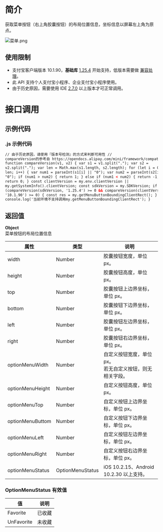 # 简介

获取菜单按钮（右上角胶囊按钮）的布局位置信息，坐标信息以屏幕左上角为原点。

![菜单.png](https://cdn.nlark.com/yuque/0/2021/png/179989/1638855990915-c1522a27-33e7-45d0-9df6-187266b10ed5.png#align=left&display=inline&height=1082&margin=%5Bobject%20Object%5D&name=%E8%8F%9C%E5%8D%95.png&originHeight=2164&originWidth=1088&size=603496&status=done&style=none&width=544)

## 使用限制

- 支付宝客户端版本 10.1.90，**基础库** [1.25.4](https://opendocs.alipay.com/mini/framework/lib) 开始支持，低版本需要做 [兼容处理](https://docs.alipay.com/mini/framework/compatibility)。
- 此 API 支持个人支付宝小程序、企业支付宝小程序使用。
- 由于历史原因，需要使用 IDE [2.7.0](https://opendocs.alipay.com/mini/ide/download) 以上版本才可正常调用。

# 接口调用

## 示例代码

### .js 示例代码

```html
// 由于历史原因，请使用『版本号检测』的方式来判断可用性 //
compareVersion的参考自 https://opendocs.alipay.com/mini/framework/compatibility
function compareVersion(v1, v2) { var s1 = v1.split("."); var s2 =
v2.split("."); var len = Math.max(s1.length, s2.length); for (let i = 0; i <
len; i++) { var num1 = parseInt(s1[i] || "0"); var num2 = parseInt(s2[i] ||
"0"); if (num1 > num2) { return 1; } else if (num1 < num2) { return -1; } }
return 0; } const clientVersion = my.env.clientVersion ||
my.getSystemInfo().clientVersion; const sdkVersion = my.SDKVersion; if
(compareVersion(sdkVersion, '1.25.4') >= 0 && compareVersion(clientVersion,
'10.1.90') >= 0) { const res = my.getMenuButtonBoundingClientRect(); } else {
console.log('当前环境不支持调用my.getMenuButtonBoundingClientRect'); }
```

## 返回值

**Object**<br />菜单按钮的布局位置信息

| **属性** | **类型** | **说明** |
| --- | --- | --- |
| width | Number | 胶囊按钮宽度，单位 px。 |
| height | Number | 胶囊按钮高度，单位 px。 |
| top | Number | 胶囊按钮上边界坐标，单位 px。 |
| bottom | Number | 胶囊按钮下边界坐标，单位 px。 |
| left | Number | 胶囊按钮左边界坐标，单位 px。 |
| right | Number | 胶囊按钮右边界坐标，单位 px。 |
| optionMenuWidth | Number | 自定义按钮宽度，单位 px。<br />若无自定义按钮，则无相关字段。 |
| optionMenuHeight | Number | 自定义按钮高度，单位 px。 |
| optionMenuTop | Number | 自定义按钮上边界坐标，单位 px。 |
| optionMenuButtom | Number | 自定义按钮下边界坐标，单位 px。 |
| optionMenuLeft | Number | 自定义按钮左边界坐标，单位 px。 |
| optionMenuRight | Number | 自定义按钮右边界坐标，单位 px。 |
| optionMenuStatus | OptionMenuStatus | iOS 10.2.15、Android 10.2.30 以上支持。 |

### OptionMenuStatus 有效值

| **值**     | **说明** |
| ---------- | -------- |
| Favorite   | 已收藏   |
| UnFavorite | 未收藏   |
